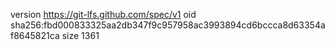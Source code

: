 version https://git-lfs.github.com/spec/v1
oid sha256:fbd000833325aa2db347f9c957958ac3993894cd6bccca8d63354af8645821ca
size 1361
